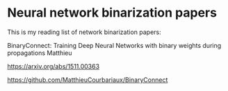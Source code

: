 # Neural network binarization papers
This is my reading list of network binarization papers:

BinaryConnect: Training Deep Neural Networks with binary weights during propagations
Matthieu

https://arxiv.org/abs/1511.00363

https://github.com/MatthieuCourbariaux/BinaryConnect




